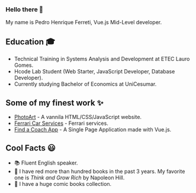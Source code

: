 ### Hello there :wave:

My name is Pedro Henrique Ferreti, Vue.js Mid-Level developer.

## Education :mortar_board:

* Technical Training in Systems Analysis and Development at ETEC Lauro Gomes.
* Hcode Lab Student (Web Starter, JavaScript Developer, Database Developer).
* Currently studying Bachelor of Economics at UniCesumar.

## Some of my finest work :sparkles:

* [PhotoArt](https://photoart-lab.firebaseapp.com/) - A vannila HTML/CSS/JavaScript website.
* [Ferrari Car Services](https://ferrari-firebase.web.app/index.html) - Ferrari services.
* [Find a Coach App](https://find-a-coach-app-8c701.web.app/coaches) - A Single Page Application made with Vue.js.

## Cool Facts :smiley:

- :books: Fluent English speaker.
- 📕 I have red more than hundred books in the past 3 years. My favorite one is *Think and Grow Rich* by Napoleon Hill.
- :jigsaw: I have a huge comic books collection.
